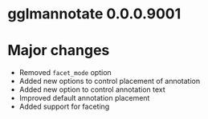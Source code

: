 # gglmannotate 0.0.0.9001

# Major changes

- Removed `facet_mode` option
- Added new options to control placement of annotation
- Added new option to control annotation text
- Improved default annotation placement
- Added support for faceting
